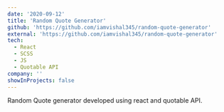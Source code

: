 ```yaml
---
date: '2020-09-12'
title: 'Random Quote Generator'
github: 'https://github.com/iamvishal345/random-quote-generator'
external: 'https://github.com/iamvishal345/random-quote-generator'
tech:
  - React
  - SCSS
  - JS
  - Quotable API
company: ''
showInProjects: false
---
```


Random Quote generator developed using react and quotable API.
